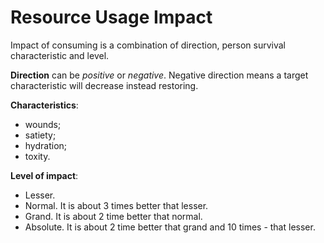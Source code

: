 # Resource Usage Impact

Impact of consuming is a combination of direction, person survival characteristic and level.

**Direction** can be *positive* or *negative*. Negative direction means a target characteristic will decrease instead restoring.

**Characteristics**:
- wounds;
- satiety;
- hydration;
- toxity.

**Level of impact**:
- Lesser.
- Normal. It is about 3 times better that lesser.
- Grand. It is about 2 time better that normal.
- Absolute. It is about 2 time better that grand and 10 times - that lesser.
